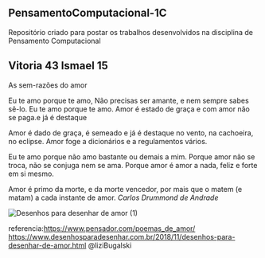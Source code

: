 ## PensamentoComputacional-1C
Repositório criado para postar os trabalhos desenvolvidos na disciplina de Pensamento Computacional 
## Vitoria 43 Ismael 15 ##

As sem-razões do amor

Eu te amo porque te amo,
Não precisas ser amante,
e nem sempre sabes sê-lo.
Eu te amo porque te amo.
Amor é estado de graça
e com amor não se paga.e já é destaque 

Amor é dado de graça,
é semeado e já é destaque no vento,
na cachoeira, no eclipse.
Amor foge a dicionários
e a regulamentos vários.

Eu te amo porque não amo
bastante ou demais a mim.
Porque amor não se troca,
não se conjuga nem se ama.
Porque amor é amor a nada,
feliz e forte em si mesmo.

Amor é primo da morte,
e da morte vencedor,
por mais que o matem (e matam)
a cada instante de amor.
*Carlos Drummond de Andrade*

![Desenhos para desenhar de amor (1)](https://user-images.githubusercontent.com/106999281/182215592-2012128f-5160-44fe-a9f3-f03cf81a5a5b.jpeg)

referencia:https://www.pensador.com/poemas_de_amor/ 
https://www.desenhosparadesenhar.com.br/2018/11/desenhos-para-desenhar-de-amor.html
@liziBugalski
